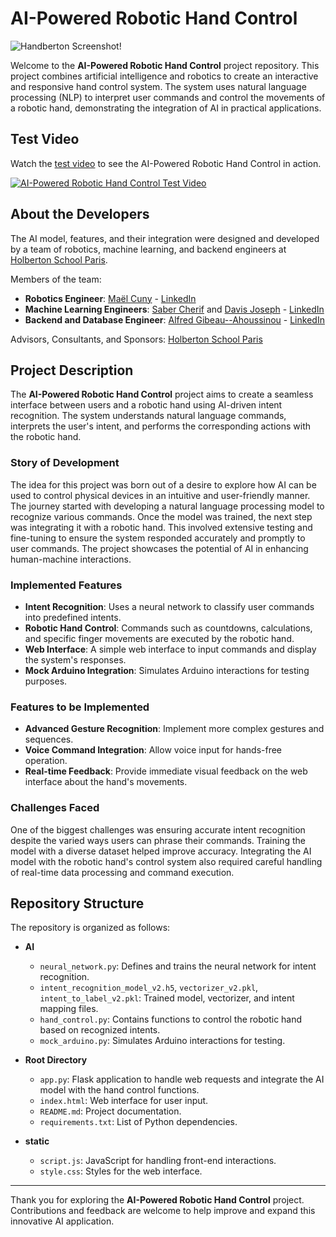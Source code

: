 # AI-Powered Robotic Hand Control

![Handberton Screenshot](https://github.com/user-attachments/assets/c83ccfe5-c7a0-426e-8074-8d3840d6833a)!

Welcome to the **AI-Powered Robotic Hand Control** project repository. This project combines artificial intelligence and robotics to create an interactive and responsive hand control system. The system uses natural language processing (NLP) to interpret user commands and control the movements of a robotic hand, demonstrating the integration of AI in practical applications.

## Test Video

Watch the [test video](https://youtu.be/WfIuchRKQdA) to see the AI-Powered Robotic Hand Control in action.

[![AI-Powered Robotic Hand Control Test Video](https://img.youtube.com/vi/dQw4w9WgXcQ/0.jpg)](https://www.youtube.com/watch?v=dQw4w9WgXcQ)

## About the Developers

The AI model, features, and their integration were designed and developed by a team of robotics, machine learning, and backend engineers at [Holberton School Paris](https://www.holbertonschool.fr/campus/paris).

Members of the team:

- **Robotics Engineer**: [Maël Cuny](https://github.com/maelpseudo) - [LinkedIn](https://www.linkedin.com/in/ma%C3%ABl-cuny-054595227/)
- **Machine Learning Engineers**: [Saber Cherif](https://github.com/hakun0) and [Davis Joseph](https://github.com/davisjoseph6) - [LinkedIn](https://www.linkedin.com/in/davisjoseph767/)
- **Backend and Database Engineer**: [Alfred Gibeau--Ahoussinou](https://github.com/alfredgibeau-ahoussinou) - [LinkedIn](https://www.linkedin.com/in/alfred-gibeau-ahoussinou-810a25264/)

Advisors, Consultants, and Sponsors: 
[Holberton School Paris](https://www.holbertonschool.fr/campus/paris)

## Project Description

The **AI-Powered Robotic Hand Control** project aims to create a seamless interface between users and a robotic hand using AI-driven intent recognition. The system understands natural language commands, interprets the user's intent, and performs the corresponding actions with the robotic hand.

### Story of Development

The idea for this project was born out of a desire to explore how AI can be used to control physical devices in an intuitive and user-friendly manner. The journey started with developing a natural language processing model to recognize various commands. Once the model was trained, the next step was integrating it with a robotic hand. This involved extensive testing and fine-tuning to ensure the system responded accurately and promptly to user commands. The project showcases the potential of AI in enhancing human-machine interactions.

### Implemented Features

- **Intent Recognition**: Uses a neural network to classify user commands into predefined intents.
- **Robotic Hand Control**: Commands such as countdowns, calculations, and specific finger movements are executed by the robotic hand.
- **Web Interface**: A simple web interface to input commands and display the system's responses.
- **Mock Arduino Integration**: Simulates Arduino interactions for testing purposes.

### Features to be Implemented

- **Advanced Gesture Recognition**: Implement more complex gestures and sequences.
- **Voice Command Integration**: Allow voice input for hands-free operation.
- **Real-time Feedback**: Provide immediate visual feedback on the web interface about the hand's movements.

### Challenges Faced

One of the biggest challenges was ensuring accurate intent recognition despite the varied ways users can phrase their commands. Training the model with a diverse dataset helped improve accuracy. Integrating the AI model with the robotic hand's control system also required careful handling of real-time data processing and command execution.

## Repository Structure

The repository is organized as follows:

- **AI**
  - `neural_network.py`: Defines and trains the neural network for intent recognition.
  - `intent_recognition_model_v2.h5`, `vectorizer_v2.pkl`, `intent_to_label_v2.pkl`: Trained model, vectorizer, and intent mapping files.
  - `hand_control.py`: Contains functions to control the robotic hand based on recognized intents.
  - `mock_arduino.py`: Simulates Arduino interactions for testing.

- **Root Directory**
  - `app.py`: Flask application to handle web requests and integrate the AI model with the hand control functions.
  - `index.html`: Web interface for user input.
  - `README.md`: Project documentation.
  - `requirements.txt`: List of Python dependencies.

- **static**
  - `script.js`: JavaScript for handling front-end interactions.
  - `style.css`: Styles for the web interface.

---

Thank you for exploring the **AI-Powered Robotic Hand Control** project. Contributions and feedback are welcome to help improve and expand this innovative AI application.

